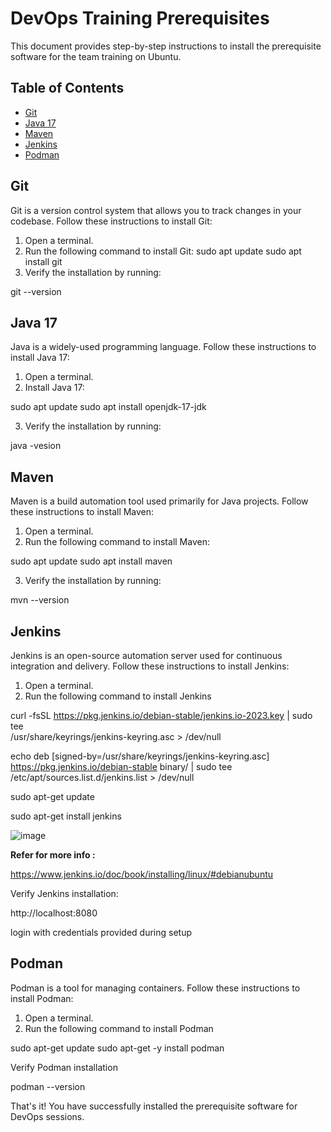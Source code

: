 # DevOps Training Prerequisites

This document provides step-by-step instructions to install the prerequisite software for the team training on Ubuntu.

## Table of Contents

- [Git](#git)
- [Java 17](#java-17)
- [Maven](#maven)
- [Jenkins](#jenkins)
- [Podman](#podman)

## Git

Git is a version control system that allows you to track changes in your codebase. Follow these instructions to install Git:

1. Open a terminal.
2. Run the following command to install Git:
sudo apt update
sudo apt install git
3. Verify the installation by running:
   
git --version


## Java 17

Java is a widely-used programming language. Follow these instructions to install Java 17:

1. Open a terminal.
2. Install Java 17:
   
sudo apt update
sudo apt install openjdk-17-jdk

3. Verify the installation by running:

java -vesion 

## Maven

Maven is a build automation tool used primarily for Java projects. Follow these instructions to install Maven:

1. Open a terminal.
2. Run the following command to install Maven:

sudo apt update
sudo apt install maven

3. Verify the installation by running:

mvn --version 


## Jenkins

Jenkins is an open-source automation server used for continuous integration and delivery. Follow these instructions to install Jenkins:

1. Open a terminal.
2. Run the following command to install Jenkins

curl -fsSL https://pkg.jenkins.io/debian-stable/jenkins.io-2023.key | sudo tee \
  /usr/share/keyrings/jenkins-keyring.asc > /dev/null

echo deb [signed-by=/usr/share/keyrings/jenkins-keyring.asc] \
  https://pkg.jenkins.io/debian-stable binary/ | sudo tee \
  /etc/apt/sources.list.d/jenkins.list > /dev/null

sudo apt-get update

sudo apt-get install jenkins

![image](https://github.com/kodekollab/devops/assets/139070180/efb73b2c-9419-4c38-9a94-7bab7aaa19d9)

**Refer for more info :**

https://www.jenkins.io/doc/book/installing/linux/#debianubuntu

Verify Jenkins installation:

http://localhost:8080

login with credentials provided during setup

## Podman

Podman is a tool for managing containers. Follow these instructions to install Podman:

1. Open a terminal.
2. Run the following command to install Podman

sudo apt-get update
sudo apt-get -y install podman

Verify Podman installation

podman --version 


That's it! You have successfully installed the prerequisite software for DevOps sessions.



